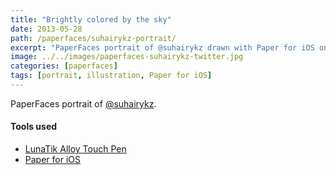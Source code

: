 ```yaml
---
title: "Brightly colored by the sky"
date: 2013-05-28
path: /paperfaces/suhairykz-portrait/
excerpt: "PaperFaces portrait of @suhairykz drawn with Paper for iOS on an iPad."
image: ../../images/paperfaces-suhairykz-twitter.jpg
categories: [paperfaces]
tags: [portrait, illustration, Paper for iOS]
---
```


PaperFaces portrait of [@suhairykz](https://twitter.com/suhairykz).

#### Tools used

- [LunaTik Alloy Touch Pen](https://www.amazon.com/gp/product/B00821TR7G/ref=as_li_ss_tl?ie=UTF8&tag=mademist-20&linkCode=as2&camp=1789&creative=390957&creativeASIN=B00821TR7G)
- [Paper for iOS](https://paper.bywetransfer.com/)
